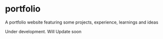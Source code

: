 # portfolio
A portfolio website featuring some projects, experience, learnings and ideas

Under development. Will Update soon
